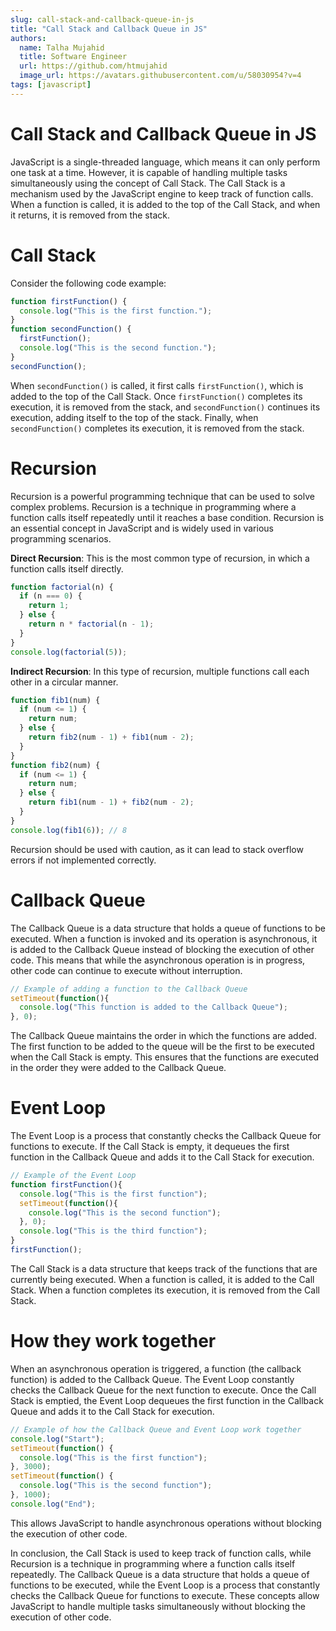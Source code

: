 ```yaml
---
slug: call-stack-and-callback-queue-in-js
title: "Call Stack and Callback Queue in JS"
authors:
  name: Talha Mujahid
  title: Software Engineer
  url: https://github.com/htmujahid
  image_url: https://avatars.githubusercontent.com/u/58030954?v=4
tags: [javascript]
---
```


Call Stack and Callback Queue in JS
===================================

JavaScript is a single-threaded language, which means it can only perform one task at a time. However, it is capable of handling multiple tasks simultaneously using the concept of Call Stack. The Call Stack is a mechanism used by the JavaScript engine to keep track of function calls. When a function is called, it is added to the top of the Call Stack, and when it returns, it is removed from the stack.
<!-- truncate -->

Call Stack
==========

Consider the following code example:

```js
function firstFunction() {  
  console.log("This is the first function.");  
}  
function secondFunction() {  
  firstFunction();  
  console.log("This is the second function.");  
}  
secondFunction();
```

When `secondFunction()` is called, it first calls `firstFunction()`, which is added to the top of the Call Stack. Once `firstFunction()` completes its execution, it is removed from the stack, and `secondFunction()` continues its execution, adding itself to the top of the stack. Finally, when `secondFunction()` completes its execution, it is removed from the stack.

Recursion
=========

Recursion is a powerful programming technique that can be used to solve complex problems. Recursion is a technique in programming where a function calls itself repeatedly until it reaches a base condition. Recursion is an essential concept in JavaScript and is widely used in various programming scenarios.

**Direct Recursion**: This is the most common type of recursion, in which a function calls itself directly.

```js
function factorial(n) {  
  if (n === 0) {  
    return 1;  
  } else {  
    return n * factorial(n - 1);  
  }  
}  
console.log(factorial(5));
```

**Indirect Recursion**: In this type of recursion, multiple functions call each other in a circular manner.

```js
function fib1(num) {  
  if (num <= 1) {  
    return num;  
  } else {  
    return fib2(num - 1) + fib1(num - 2);  
  }  
}  
function fib2(num) {  
  if (num <= 1) {  
    return num;  
  } else {  
    return fib1(num - 1) + fib2(num - 2);  
  }  
}  
console.log(fib1(6)); // 8
```

Recursion should be used with caution, as it can lead to stack overflow errors if not implemented correctly.

Callback Queue
==============

The Callback Queue is a data structure that holds a queue of functions to be executed. When a function is invoked and its operation is asynchronous, it is added to the Callback Queue instead of blocking the execution of other code. This means that while the asynchronous operation is in progress, other code can continue to execute without interruption.

```js
// Example of adding a function to the Callback Queue  
setTimeout(function(){  
  console.log("This function is added to the Callback Queue");  
}, 0);
```

The Callback Queue maintains the order in which the functions are added. The first function to be added to the queue will be the first to be executed when the Call Stack is empty. This ensures that the functions are executed in the order they were added to the Callback Queue.

Event Loop
==========

The Event Loop is a process that constantly checks the Callback Queue for functions to execute. If the Call Stack is empty, it dequeues the first function in the Callback Queue and adds it to the Call Stack for execution.

```js
// Example of the Event Loop  
function firstFunction(){  
  console.log("This is the first function");  
  setTimeout(function(){  
    console.log("This is the second function");  
  }, 0);  
  console.log("This is the third function");  
}  
firstFunction();
```

The Call Stack is a data structure that keeps track of the functions that are currently being executed. When a function is called, it is added to the Call Stack. When a function completes its execution, it is removed from the Call Stack.

How they work together
======================

When an asynchronous operation is triggered, a function (the callback function) is added to the Callback Queue. The Event Loop constantly checks the Callback Queue for the next function to execute. Once the Call Stack is emptied, the Event Loop dequeues the first function in the Callback Queue and adds it to the Call Stack for execution.

```js
// Example of how the Callback Queue and Event Loop work together  
console.log("Start");  
setTimeout(function() {  
  console.log("This is the first function");  
}, 3000);  
setTimeout(function() {  
  console.log("This is the second function");  
}, 1000);  
console.log("End");
```

This allows JavaScript to handle asynchronous operations without blocking the execution of other code.

In conclusion, the Call Stack is used to keep track of function calls, while Recursion is a technique in programming where a function calls itself repeatedly. The Callback Queue is a data structure that holds a queue of functions to be executed, while the Event Loop is a process that constantly checks the Callback Queue for functions to execute. These concepts allow JavaScript to handle multiple tasks simultaneously without blocking the execution of other code.